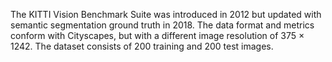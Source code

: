 
The KITTI Vision Benchmark Suite  was introduced in 2012 but updated with semantic segmentation ground truth in 2018. The data format and metrics conform with Cityscapes, but with a different image resolution of 375 × 1242. The dataset consists of 200 training and 200 test images.
